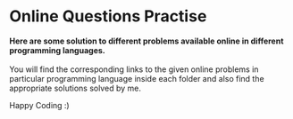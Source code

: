 # Online Questions Practise
<b>Here are some solution to different problems available online in different programming languages.</b><br><br>
You will find the corresponding links to the given online problems in particular programming language inside each folder and also find the appropriate solutions solved by me.

Happy Coding :)